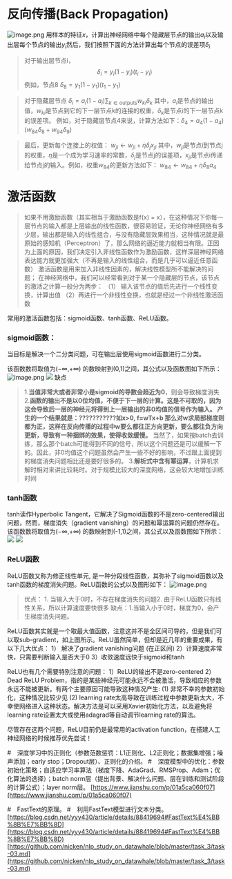 
# 反向传播(Back Propagation)
![image.png](https://upload-images.jianshu.io/upload_images/18339009-1739f2b72a6a9549.png?imageMogr2/auto-orient/strip%7CimageView2/2/w/500)
用样本的特征$x$，计算出神经网络中每个隐藏层节点的输出$a_i$以及输出层每个节点的输出$y_i$然后，我们按照下面的方法计算出每个节点的误差项$\delta_i$
>对于输出层节点i，
$$
\delta_{i}=y_{i}\left(1-y_{i}\right)\left(t_{i}-y_{i}\right)
$$
例如，节点8
$\delta_{8}=y_{1}\left(1-y_{1}\right)\left(t_{1}-y_{1}\right)$

>对于隐藏层节点
$\delta_{i}=a_{i}\left(1-a_{i}\right) \sum_{k \in \text {outputs}} w_{k i} \delta_{k}$
其中，$a_i$是节点的输出值，$w_{ki}$是节点到它的下一层节点k的连接的权重，$\delta_k$是节点i的下一层节点k的误差项。
例如，对于隐藏层节点4来说，计算方法如下：$\delta_{4}=a_{4}\left(1-a_{4}\right)\left(w_{84} \delta_{8}+w_{94} \delta_{9}\right)$

>最后，更新每个连接上的权值：
$w_{j i} \leftarrow w_{j i}+\eta \delta_{j} x_{j i}$
其中，$w_{ji}$是节点i到节点j的权重，$\eta$是一个成为学习速率的常数，$\delta_j$是节点j的误差项，$x_{ji}$是节点i传递给节点j的输入。例如，权重$w_{84}$的更新方法如下：
$w_{84} \leftarrow w_{84}+\eta \delta_{8} a_{4}$



# 激活函数
>如果不用激励函数（其实相当于激励函数是f(x) = x），在这种情况下你每一层节点的输入都是上层输出的线性函数，很容易验证，无论你神经网络有多少层，输出都是输入的线性组合，与没有隐藏层效果相当，这种情况就是最原始的感知机（Perceptron）了，那么网络的逼近能力就相当有限。正因为上面的原因，我们决定引入非线性函数作为激励函数，这样深层神经网络表达能力就更加强大（不再是输入的线性组合，而是几乎可以逼近任意函数）
激活函数是用来加入非线性因素的，解决线性模型所不能解决的问题；
 在神经网络中，我们可以经常看到对于某一个隐藏层的节点，该节点的激活之计算一般分为两步：
（1） 输入该节点的值后先进行一个线性变换，计算出值
（2）再进行一个非线性变换，也就是经过一个非线性激活函数

常用的激活函数包括：sigmoid函数、tanh函数、ReLU函数。
### sigmoid函数：
当目标是解决一个二分类问题，可在输出层使用sigmoid函数进行二分类。

 该函数数将取值为(−∞,+∞) 的数映射到(0,1)之间，其公式以及函数图如下所示：
![image.png](https://upload-images.jianshu.io/upload_images/18339009-5bd89cfb15325e55.png?imageMogr2/auto-orient/strip%7CimageView2/2/w/300)
![](https://upload-images.jianshu.io/upload_images/18339009-ce4352e48c3d9899.png?imageMogr2/auto-orient/strip%7CimageView2/2/w/300)
缺点
> 1.**当值非常大或者非常小是sigmoid的导数会趋近为0**，则会导致梯度消失
2.**函数的输出不是以0位均值，不便于下一层的计算。**这是不可取的，因为这会导致后一层的神经元将得到上一层输出的非0均值的信号作为输入。 产生的一个结果就是：**???????????如x>0, f=wTx+b 那么对w求局部梯度则都为正，这样在反向传播的过程中w要么都往正方向更新，要么都往负方向更新，导致有一种捆绑的效果，使得收敛缓慢。** 当然了，如果按batch去训练，那么那个batch可能得到不同的信号，所以这个问题还是可以缓解一下的。因此，非0均值这个问题虽然会产生一些不好的影响，不过跟上面提到的梯度消失问题相比还是要好很多的。
3.**解析式中含有幂运算**，计算机求解时相对来讲比较耗时。对于规模比较大的深度网络，这会较大地增加训练时间


### tanh函数
tanh读作Hyperbolic Tangent，它解决了Sigmoid函数的不是zero-centered输出问题，然而，梯度消失（gradient vanishing）的问题和幂运算的问题仍然存在。
该函数数将取值为(−∞,+∞) 的数映射到(-1,1)之间，其公式以及函数图如下所示：
![](https://upload-images.jianshu.io/upload_images/18339009-23dc6503cdc17b26.png?imageMogr2/auto-orient/strip%7CimageView2/2/w/300)
![](https://upload-images.jianshu.io/upload_images/18339009-037a253b499d575d.png?imageMogr2/auto-orient/strip%7CimageView2/2/w/300)
### ReLU函数
ReLU函数又称为修正线性单元, 是一种分段线性函数，其弥补了sigmoid函数以及tanh函数的梯度消失问题。ReLU函数的公式以及图形如下：
![image.png](https://upload-images.jianshu.io/upload_images/18339009-f27b342366a20935.png?imageMogr2/auto-orient/strip%7CimageView2/2/w/1240)

 >优点： 1. 当输入大于0时，不存在梯度消失的问题2. 由于ReLU函数只有线性关系，所以计算速度要快很多
缺点：1.当输入小于0时，梯度为0，会产生梯度消失问题。

ReLU函数其实就是一个取最大值函数，注意这并不是全区间可导的，但是我们可以取sub-gradient，如上图所示。ReLU虽然简单，但却是近几年的重要成果，有以下几大优点：
1） 解决了gradient vanishing问题 (在正区间)
2）计算速度非常快，只需要判断输入是否大于0
3）收敛速度远快于sigmoid和tanh

ReLU也有几个需要特别注意的问题：
1）ReLU的输出不是zero-centered
2）Dead ReLU Problem，指的是某些神经元可能永远不会被激活，导致相应的参数永远不能被更新。有两个主要原因可能导致这种情况产生: (1) 非常不幸的参数初始化，这种情况比较少见 (2) learning rate太高导致在训练过程中参数更新太大，不幸使网络进入这种状态。解决方法是可以采用Xavier初始化方法，以及避免将learning rate设置太大或使用adagrad等自动调节learning rate的算法。

尽管存在这两个问题，ReLU目前仍是最常用的activation function，在搭建人工神经网络的时候推荐优先尝试！

#　深度学习中的正则化（参数范数惩罚：L1正则化、L2正则化；数据集增强；噪声添加；early stop；Dropout层）、正则化的介绍。
#　深度模型中的优化：参数初始化策略；自适应学习率算法（梯度下降、AdaGrad、RMSProp、Adam；优化算法的选择）；batch norm层（提出背景、解决什么问题、层在训练和测试阶段的计算公式）；layer norm层。
[https://www.jianshu.com/p/01a5ca060f07](https://www.jianshu.com/p/01a5ca060f07)

#　FastText的原理。
#　利用FastText模型进行文本分类。
[https://blog.csdn.net/yyy430/article/details/88419694#FastText%E4%BB%8B%E7%BB%8D](https://blog.csdn.net/yyy430/article/details/88419694#FastText%E4%BB%8B%E7%BB%8D)
[https://github.com/nicken/nlp_study_on_datawhale/blob/master/task_3/task-03.md](https://github.com/nicken/nlp_study_on_datawhale/blob/master/task_3/task-03.md)
